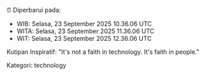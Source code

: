 ⏰ Diperbarui pada:
- WIB: Selasa, 23 September 2025 10.36.06 UTC
- WITA: Selasa, 23 September 2025 11.36.06 UTC
- WIT: Selasa, 23 September 2025 12.36.06 UTC

Kutipan Inspiratif:
"It's not a faith in technology. It's faith in people."


Kategori: technology

